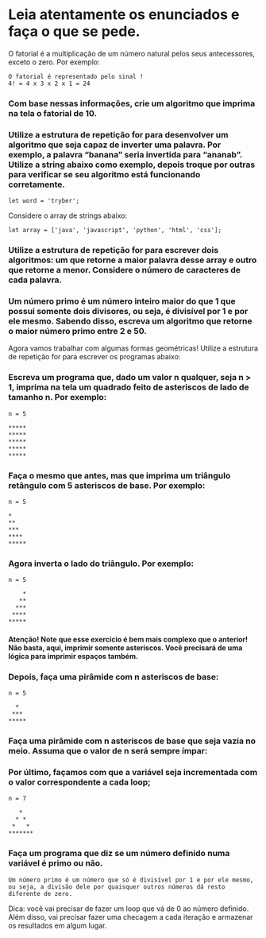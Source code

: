 
# Leia atentamente os enunciados e faça o que se pede.

O fatorial é a multiplicação de um número natural pelos seus antecessores, exceto o zero. Por exemplo:

``` 
O fatorial é representado pelo sinal !
4! = 4 x 3 x 2 x 1 = 24
``` 

### Com base nessas informações, crie um algoritmo que imprima na tela o fatorial de 10.

### Utilize a estrutura de repetição for para desenvolver um algoritmo que seja capaz de inverter uma palavra. Por exemplo, a palavra “banana” seria invertida para “ananab”. Utilize a string abaixo como exemplo, depois troque por outras para verificar se seu algoritmo está funcionando corretamente.

``` 
let word = 'tryber';
``` 

Considere o array de strings abaixo:

``` 
let array = ['java', 'javascript', 'python', 'html', 'css'];
``` 

### Utilize a estrutura de repetição for para escrever dois algoritmos: um que retorne a maior palavra desse array e outro que retorne a menor. Considere o número de caracteres de cada palavra.

### Um número primo é um número inteiro maior do que 1 que possui somente dois divisores, ou seja, é divisível por 1 e por ele mesmo. Sabendo disso, escreva um algoritmo que retorne o maior número primo entre 2 e 50.

Agora vamos trabalhar com algumas formas geométricas! Utilize a estrutura de repetição for para escrever os programas abaixo:

### Escreva um programa que, dado um valor n qualquer, seja n > 1, imprima na tela um quadrado feito de asteriscos de lado de tamanho n. Por exemplo:

```
n = 5

*****
*****
*****
*****
*****
```

### Faça o mesmo que antes, mas que imprima um triângulo retângulo com 5 asteriscos de base. Por exemplo:

```
n = 5

*
**
***
****
*****
```

### Agora inverta o lado do triângulo. Por exemplo:

```
n = 5

    *
   **
  ***
 ****
*****
```

#### Atenção! Note que esse exercício é bem mais complexo que o anterior! Não basta, aqui, imprimir somente asteriscos. Você precisará de uma lógica para imprimir espaços também.

### Depois, faça uma pirâmide com n asteriscos de base:

```
n = 5

  *
 ***
*****
```

### Faça uma pirâmide com n asteriscos de base que seja vazia no meio. Assuma que o valor de n será sempre ímpar:

### Por último, façamos com que a variável seja incrementada com o valor correspondente a cada loop;

```
n = 7

   *
  * *
 *   *
*******
```

### Faça um programa que diz se um número definido numa variável é primo ou não.

```
Um número primo é um número que só é divisível por 1 e por ele mesmo, ou seja, a divisão dele por quaisquer outros números dá resto diferente de zero.
```

Dica: você vai precisar de fazer um loop que vá de 0 ao número definido. Além disso, vai precisar fazer uma checagem a cada iteração e armazenar os resultados em algum lugar.
